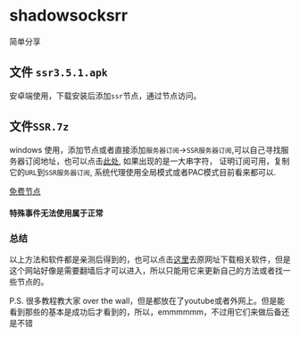 # shadowsocksrr
简单分享

## 文件 `ssr3.5.1.apk`
安卓端使用，下载安装后添加`ssr`节点，通过节点访问。

## 文件`SSR.7z`
windows 使用，添加节点或者直接添加`服务器订阅`->`SSR服务器订阅`,可以自己寻找服务器订阅地址，也可以点击[此处](https://raw.githubusercontent.com/AmazingDM/sub/master/ssrshare.com), 如果出现的是一大串字符， 证明订阅可用，复制它的`URL`到`SSR服务器订阅`, 系统代理使用全局模式或者PAC模式目前看来都可以. 

[免费节点](https://free-ss.site/)

#### 特殊事件无法使用属于正常

### 总结
以上方法和软件都是亲测后得到的，也可以点击[这里](https://www.ssrtool.com/tool/free_ssr)去原网址下载相关软件，但是这个网站好像是需要翻墙后才可以进入，所以只能用它来更新自己的方法或者找一些节点的。

P.S. 很多教程教大家 over the wall，但是都放在了youtube或者外网上。但是能看到那些的基本是成功后才看到的，所以，emmmmmm，不过用它们来做后备还是不错
